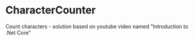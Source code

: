 # CharacterCounter
Count characters - solution based on youtube video named "Introduction to .Net Core"
